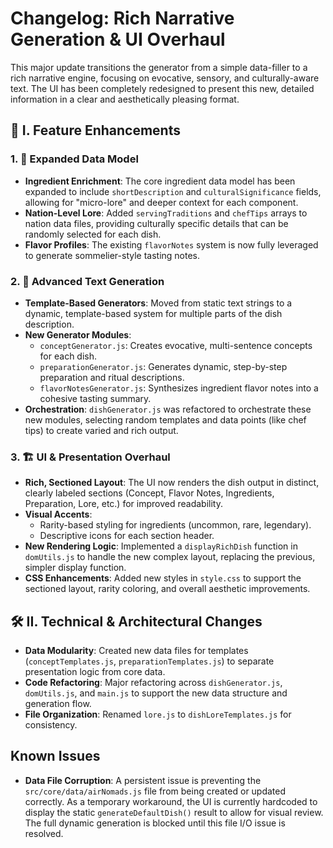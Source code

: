 # Changelog: Rich Narrative Generation & UI Overhaul

This major update transitions the generator from a simple data-filler to a rich narrative engine, focusing on evocative, sensory, and culturally-aware text. The UI has been completely redesigned to present this new, detailed information in a clear and aesthetically pleasing format.

## 🚀 I. Feature Enhancements

### 1. 🧠 Expanded Data Model
- **Ingredient Enrichment**: The core ingredient data model has been expanded to include `shortDescription` and `culturalSignificance` fields, allowing for "micro-lore" and deeper context for each component.
- **Nation-Level Lore**: Added `servingTraditions` and `chefTips` arrays to nation data files, providing culturally specific details that can be randomly selected for each dish.
- **Flavor Profiles**: The existing `flavorNotes` system is now fully leveraged to generate sommelier-style tasting notes.

### 2. 🎨 Advanced Text Generation
- **Template-Based Generators**: Moved from static text strings to a dynamic, template-based system for multiple parts of the dish description.
- **New Generator Modules**:
    - `conceptGenerator.js`: Creates evocative, multi-sentence concepts for each dish.
    - `preparationGenerator.js`: Generates dynamic, step-by-step preparation and ritual descriptions.
    - `flavorNotesGenerator.js`: Synthesizes ingredient flavor notes into a cohesive tasting summary.
- **Orchestration**: `dishGenerator.js` was refactored to orchestrate these new modules, selecting random templates and data points (like chef tips) to create varied and rich output.

### 3. 🏗️ UI & Presentation Overhaul
- **Rich, Sectioned Layout**: The UI now renders the dish output in distinct, clearly labeled sections (Concept, Flavor Notes, Ingredients, Preparation, Lore, etc.) for improved readability.
- **Visual Accents**:
    - Rarity-based styling for ingredients (uncommon, rare, legendary).
    - Descriptive icons for each section header.
- **New Rendering Logic**: Implemented a `displayRichDish` function in `domUtils.js` to handle the new complex layout, replacing the previous, simpler display function.
- **CSS Enhancements**: Added new styles in `style.css` to support the sectioned layout, rarity coloring, and overall aesthetic improvements.

## 🛠️ II. Technical & Architectural Changes

- **Data Modularity**: Created new data files for templates (`conceptTemplates.js`, `preparationTemplates.js`) to separate presentation logic from core data.
- **Code Refactoring**: Major refactoring across `dishGenerator.js`, `domUtils.js`, and `main.js` to support the new data structure and generation flow.
- **File Organization**: Renamed `lore.js` to `dishLoreTemplates.js` for consistency.

## Known Issues
- **Data File Corruption**: A persistent issue is preventing the `src/core/data/airNomads.js` file from being created or updated correctly. As a temporary workaround, the UI is currently hardcoded to display the static `generateDefaultDish()` result to allow for visual review. The full dynamic generation is blocked until this file I/O issue is resolved. 